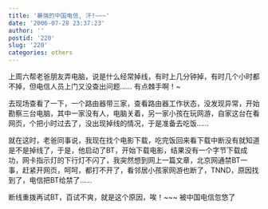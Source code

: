 ```yaml
---
title: '暴强的中国电信, 汗!~~~'
date: '2006-07-28 23:37:23'
author: ''
postid: '220'
slug: '220'
categories: others
---
```


上周六帮老爸朋友弄电脑，说是什么经常掉线，有时上几分钟掉，有时几个小时都不掉，但电信人员上门又没查出问题……
有点棘手啊！\~

去现场查看了一下，一个路由器带三家，查看路由器工作状态，没发现异常，开始勘察三台电脑，其中一家没有人，电脑关着，另一家小孩在玩网游，自家这台在看网页，个把小时过去了，没出现掉线的情况，于是准备去吃饭……

就在这时，老爸同事说，我现在找个电影下载，吃完饭回来看下载中断没有就知道是不是掉线了，于是，他启动了BT，开始下载电影，结果没有一个字节下载成功，网卡指示灯的下行灯不闪了，我突然想到网上一篇文章，北京网通禁BT一事，赶紧开网页，呵呵，都打不开了，看邻居小孩家网游也断了，TNND，原因找到了，电信把BT给禁了……

断线重拨再试BT，百试不爽，就是这个原因，唉！\~\~\~ 被中国电信忽悠了

